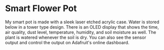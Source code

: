 # Smart Flower Pot

My smart pot is made with a sleek laser etched acrylic case. Water is stored below in a tower type design. There is an OLED display that shows the time, air quality, dust level, temperature, humidity, and soil moisture as well. The plant is watered whenever the soil is dry. You can also see the sensor output and control the output on Adafruit's online dashboard.
